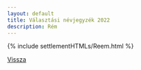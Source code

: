 ```yaml
---
layout: default
title: Választási névjegyzék 2022
description: Rém
---
```


{% include settlementHTMLs/Reem.html %}

[Vissza](./)